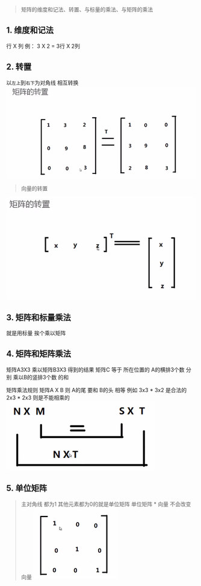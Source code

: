 > 矩阵的维度和记法、转置、与标量的乘法、与矩阵的乘法

## 1. 维度和记法
行 X 列 
例： 3 X 2 = 3行 X 2列

## 2. 转置
以`左上`到`右下`为对角线 相互转换
![13193495.png](1.矩阵的计算_files/13193495.png)
> 向量的转置

![1647086.png](1.矩阵的计算_files/1647086.png)

## 3. 矩阵和标量乘法
就是用标量 挨个乘以矩阵

## 4. 矩阵和矩阵乘法
矩阵A3X3 乘以矩阵B3X3
得到的结果
矩阵C 等于
所在位置的 A的横排3个数 分别 乘以B的竖排3个数 的和

矩阵乘法规则
矩阵A X B 则 A的尾 要和 B的头 相等
例如 3x3 * 3x2 是合法的
2x3 * 2x3 则是不能相乘的
![1747928.png](1.矩阵的计算_files/1747928.png)

## 5. 单位矩阵
> 主对角线 都为1 其他元素都为0的就是单位矩阵
单位矩阵 * 向量 不会改变向量
![14285950.png](1.矩阵的计算_files/14285950.png)


 


